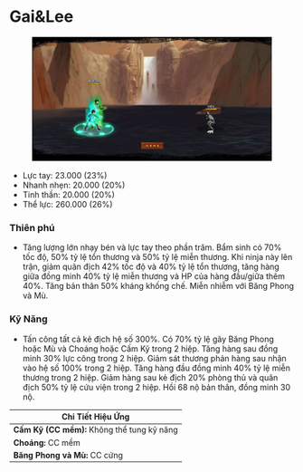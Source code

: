 # Gai\&Lee

<figure><img src="../../.gitbook/assets/Gai_26_Rock_Lee_S.Atk_.gif" alt=""><figcaption></figcaption></figure>

* Lực tay: 23.000 (23%)
* Nhanh nhẹn: 20.000 (20%)
* Tinh thần: 20.000 (20%)
* Thể lực: 260.000 (26%)

### Thiên phú

* Tăng lượng lớn nhạy bén và lực tay theo phần trăm. Bẩm sinh có 70% tốc độ, 50% tỷ lệ tổn thương và 50% tỷ lệ miễn thương. Khi ninja này lên trận, giảm quân địch 42% tốc độ và 40% tỷ lệ tổn thương, tăng hàng giữa đồng minh 40% tỷ lệ miễn thương và HP của hàng đầu/giữa thêm 40%. Tăng bản thân 50% kháng khống chế. Miễn nhiễm với Băng Phong và Mù.

### Kỹ Năng

* Tấn công tất cả kẻ địch hệ số 300%. Có 70% tỷ lệ gây Băng Phong hoặc Mù và Choáng hoặc Cấm Kỹ trong 2 hiệp. Tăng hàng sau đồng minh 30% lực công trong 2 hiệp. Giảm sát thương phản hàng sau nhận vào hệ số 100% trong 2 hiệp. Tăng hàng đầu đồng minh 40% tỷ lệ miễn thương trong 2 hiệp. Giảm hàng sau kẻ địch 20% phòng thủ và quân địch 50% tỷ lệ cứu viện trong 2 hiệp. Hồi 68 nộ bản thân, đồng minh 30 nộ.

| Chi Tiết Hiệu Ứng                           |
| ------------------------------------------- |
| **Cấm Kỹ (CC mềm):** Không thể tung kỹ năng |
| **Choáng:** CC mềm                          |
| **Băng Phong và Mù:** CC cứng               |
